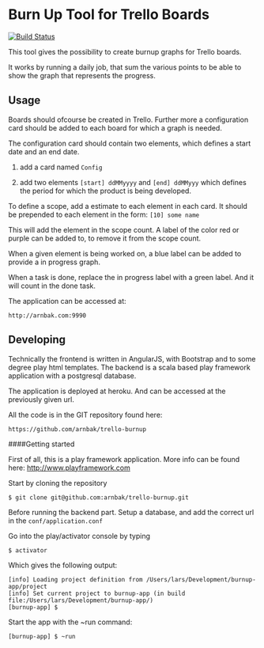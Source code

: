 Burn Up Tool for Trello Boards
==============================

[![Build Status](https://travis-ci.org/arnbak/trello-burnup.svg?branch=master)](https://travis-ci.org/arnbak/trello-burnup)

This tool gives the possibility to create burnup graphs for Trello boards. 

It works by running a daily job, that sum the various points to be able to show the graph that represents the progress.


Usage
-----

Boards should ofcourse be created in Trello. Further more a configuration card should be added to each board for which a graph is needed. 

The configuration card should contain two elements, which defines a start date and an end date. 

1. add a card named ```Config```

2. add two elements ```[start] ddMMyyyy``` and ```[end] ddMMyyy``` which defines the period for which the product is being developed.


To define a scope, add a estimate to each element in each card. It should be prepended to each element in the form: ```[10] some name```

This will add the element in the scope count. A label of the color red or purple can be added to, to remove it from the scope count. 

When a given element is being worked on, a blue label can be added to provide a in progress graph. 

When a task is done, replace the in progress label with a green label. And it will count in the done task. 

The application can be accessed at:

```
http://arnbak.com:9990
```


Developing
----------

Technically the frontend is written in AngularJS, with Bootstrap and to some degree play html templates. The backend is a scala based play framework application with a postgresql database. 

The application is deployed at heroku. And can be accessed at the previously given url.

All the code is in the GIT repository found here: 

```
https://github.com/arnbak/trello-burnup
```

####Getting started

First of all, this is a play framework application. More info can be found here: http://www.playframework.com

Start by cloning the repository

```
$ git clone git@github.com:arnbak/trello-burnup.git
```

Before running the backend part. Setup a database, and add the correct url in the ```conf/application.conf```

Go into the play/activator console by typing 

```$ activator ```

Which gives the following output:

```
[info] Loading project definition from /Users/lars/Development/burnup-app/project
[info] Set current project to burnup-app (in build file:/Users/lars/Development/burnup-app/)
[burnup-app] $
```

Start the app with the ~run command:

```
[burnup-app] $ ~run
```